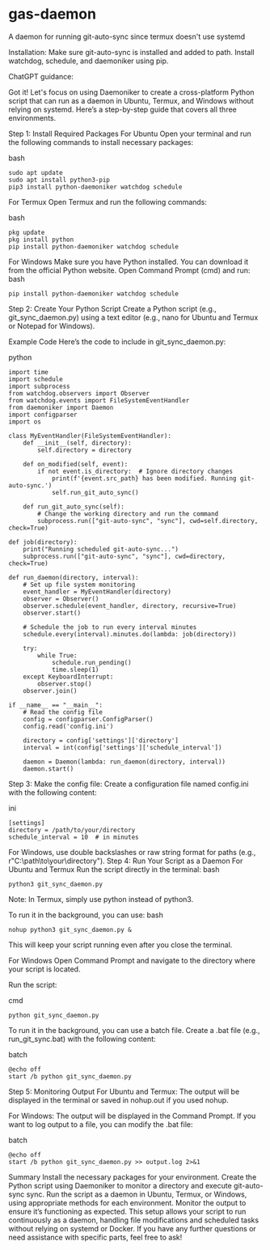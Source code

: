 # gas-daemon
A daemon for running git-auto-sync since termux doesn't use systemd

Installation: 
Make sure git-auto-sync is installed and added to path. 
Install watchdog, schedule, and daemoniker using pip. 

ChatGPT guidance: 

Got it! Let's focus on using Daemoniker to create a cross-platform Python script that can run as a daemon in Ubuntu, Termux, and Windows without relying on systemd. Here’s a step-by-step guide that covers all three environments.

Step 1: Install Required Packages
For Ubuntu
Open your terminal and run the following commands to install necessary packages:

bash
```
sudo apt update
sudo apt install python3-pip
pip3 install python-daemoniker watchdog schedule
```
For Termux
Open Termux and run the following commands:

bash
```
pkg update
pkg install python
pip install python-daemoniker watchdog schedule
```
For Windows
Make sure you have Python installed. You can download it from the official Python website.
Open Command Prompt (cmd) and run:
bash
```
pip install python-daemoniker watchdog schedule
```
Step 2: Create Your Python Script
Create a Python script (e.g., git_sync_daemon.py) using a text editor (e.g., nano for Ubuntu and Termux or Notepad for Windows).

Example Code
Here’s the code to include in git_sync_daemon.py:

python
```
import time
import schedule
import subprocess
from watchdog.observers import Observer
from watchdog.events import FileSystemEventHandler
from daemoniker import Daemon
import configparser
import os

class MyEventHandler(FileSystemEventHandler):
    def __init__(self, directory):
        self.directory = directory
        
    def on_modified(self, event):
        if not event.is_directory:  # Ignore directory changes
            print(f'{event.src_path} has been modified. Running git-auto-sync.')
            self.run_git_auto_sync()

    def run_git_auto_sync(self):
        # Change the working directory and run the command
        subprocess.run(["git-auto-sync", "sync"], cwd=self.directory, check=True)

def job(directory):
    print("Running scheduled git-auto-sync...")
    subprocess.run(["git-auto-sync", "sync"], cwd=directory, check=True)

def run_daemon(directory, interval):
    # Set up file system monitoring
    event_handler = MyEventHandler(directory)
    observer = Observer()
    observer.schedule(event_handler, directory, recursive=True)
    observer.start()

    # Schedule the job to run every interval minutes
    schedule.every(interval).minutes.do(lambda: job(directory))

    try:
        while True:
            schedule.run_pending()
            time.sleep(1)
    except KeyboardInterrupt:
        observer.stop()
    observer.join()

if __name__ == "__main__":
    # Read the config file
    config = configparser.ConfigParser()
    config.read('config.ini')

    directory = config['settings']['directory']
    interval = int(config['settings']['schedule_interval'])

    daemon = Daemon(lambda: run_daemon(directory, interval))
    daemon.start()
```
Step 3: Make the config file: 
Create a configuration file named config.ini with the following content:

ini
```
[settings]
directory = /path/to/your/directory
schedule_interval = 10  # in minutes
```

For Windows, use double backslashes or raw string format for paths (e.g., r"C:\\path\\to\\your\\directory").
Step 4: Run Your Script as a Daemon
For Ubuntu and Termux
Run the script directly in the terminal:
bash
```
python3 git_sync_daemon.py
```
Note: In Termux, simply use python instead of python3.

To run it in the background, you can use:
bash
```
nohup python3 git_sync_daemon.py &
```
This will keep your script running even after you close the terminal.

For Windows
Open Command Prompt and navigate to the directory where your script is located.

Run the script:

cmd
```
python git_sync_daemon.py
```
To run it in the background, you can use a batch file. Create a .bat file (e.g., run_git_sync.bat) with the following content:

batch
```
@echo off
start /b python git_sync_daemon.py
```
Step 5: Monitoring Output
For Ubuntu and Termux: The output will be displayed in the terminal or saved in nohup.out if you used nohup.

For Windows: The output will be displayed in the Command Prompt. If you want to log output to a file, you can modify the .bat file:

batch
```
@echo off
start /b python git_sync_daemon.py >> output.log 2>&1
```
Summary
Install the necessary packages for your environment.
Create the Python script using Daemoniker to monitor a directory and execute git-auto-sync sync.
Run the script as a daemon in Ubuntu, Termux, or Windows, using appropriate methods for each environment.
Monitor the output to ensure it’s functioning as expected.
This setup allows your script to run continuously as a daemon, handling file modifications and scheduled tasks without relying on systemd or Docker. If you have any further questions or need assistance with specific parts, feel free to ask!
